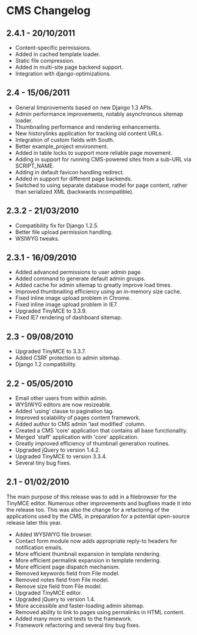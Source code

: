 CMS Changelog
=============


2.4.1 - 20/10/2011
------------------

*   Content-specific permissions.
*   Added in cached template loader.
*   Static file compression.
*   Added in multi-site page backend support.
*   Integration with django-optimizations.


2.4 - 15/06/2011
----------------

*   General Iimprovements based on new Django 1.3 APIs.
*   Admin performance improvements, notably asynchronous sitemap loader.
*   Thumbnailing performance and rendering enhancements.
*   New historylinks application for tracking old content URLs.
*   Integration of custom fields with South.
*   Better example_project environment.
*   Added in table locks to support more reliable page movement.
*   Adding in support for running CMS-powered sites from a sub-URL via SCRIPT_NAME.
*   Adding in default favicon handling redirect.
*   Added in support for different page backends.
*   Switched to using separate database model for page content, rather than serialized XML (backwards incompatible).


2.3.2 - 21/03/2010
------------------

*   Compatibility fix for Django 1.2.5.
*   Better file upload permission handling.
*   WSIWYG tweaks.


2.3.1 - 16/09/2010
------------------

*   Added advanced permissions to user admin page.
*   Added command to generate default admin groups.
*   Added cache for admin sitemap to greatly improve load times.
*   Improved thumbnailing efficiency using an in-memory size cache.
*   Fixed inline image upload problem in Chrome.
*   Fixed inline image upload problem in IE7.
*   Upgraded TinyMCE to 3.3.9.
*   Fixed IE7 rendering of dashboard sitemap.


2.3 - 09/08/2010
----------------

*   Upgraded TinyMCE to 3.3.7.
*   Added CSRF protection to admin sitemap.
*   Django 1.2 compatibility.


2.2 - 05/05/2010
----------------

*   Email other users from within admin.
*   WYSIWYG editors are now resizeable.
*   Added 'using' clause to pagination tag.
*   Improved scalability of pages content framework.
*   Added author to CMS admin 'last modified' column.
*   Created a CMS 'core' application that contains all base functionality.
*   Merged 'staff' application with 'core' application.
*   Greatly improved efficiency of thumbnail generation routines.
*   Upgraded jQuery to version 1.4.2.
*   Upgraded TinyMCE to version 3.3.4.
*   Several tiny bug fixes.


2.1 - 01/02/2010
----------------

The main purpose of this release was to add in a filebrowser for the TinyMCE
editor. Numerous other improvements and bugfixes made it into the release too.
This was also the change for a refactoring of the applications used by the CMS,
in preparation for a potential open-source release later this year.

*   Added WYSIWYG file browser.
*   Contact form module now adds appropriate reply-to headers for notification emails.
*   More efficient thumbnail expansion in template rendering.
*   More efficient permalink expansion in template rendering.
*   More efficient page dispatch mechanism.
*   Removed keywords field from File model.
*   Removed notes field from File model.
*   Remove size field from File model.
*   Upgraded TinyMCE editor.
*   Upgraded jQuery to version 1.4.
*   More accessible and faster-loading admin sitemap.
*   Removed ability to link to pages using permalinks in HTML content.
*   Added many more unit tests to the framework.
*   Framework refactoring and several tiny bug fixes.